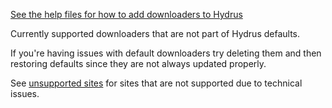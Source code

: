 [See the help files for how to add downloaders to Hydrus](https://hydrusnetwork.github.io/hydrus/help/adding_new_downloaders.html)

Currently supported downloaders that are not part of Hydrus defaults.

If you're having issues with default downloaders try deleting them and then restoring defaults since they are not always updated properly.

See [unsupported sites](/Unsupported%20sites.md) for sites that are not supported due to technical issues.